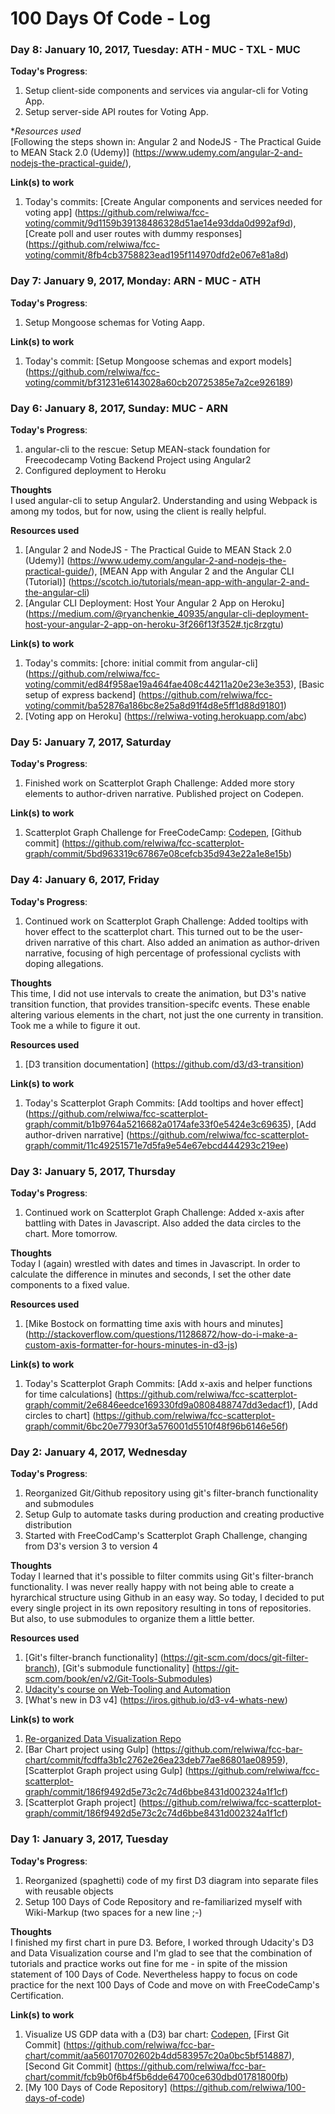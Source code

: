 # 100 Days Of Code - Log

### Day 8: January 10, 2017, Tuesday: ATH - MUC - TXL - MUC  

**Today's Progress**:  
1. Setup client-side components and services via angular-cli for Voting App.  
2. Setup server-side API routes for Voting App.  

**Resources used*  
[Following the steps shown in: Angular 2 and NodeJS - The Practical Guide to MEAN Stack 2.0 (Udemy)] (https://www.udemy.com/angular-2-and-nodejs-the-practical-guide/),

**Link(s) to work**  
1. Today's commits: [Create Angular components and services needed for voting app] (https://github.com/relwiwa/fcc-voting/commit/9d1159b39138486328d51ae14e93dda0d992af9d), [Create poll and user routes with dummy responses] (https://github.com/relwiwa/fcc-voting/commit/8fb4cb3758823ead195f114970dfd2e067e81a8d)  


### Day 7: January 9, 2017, Monday: ARN - MUC - ATH  

**Today's Progress**:  
1. Setup Mongoose schemas for Voting Aapp.  

**Link(s) to work**  
1. Today's commit: [Setup Mongoose schemas and export models] (https://github.com/relwiwa/fcc-voting/commit/bf31231e6143028a60cb20725385e7a2ce926189)  


### Day 6: January 8, 2017, Sunday: MUC - ARN

**Today's Progress**:  
1. angular-cli to the rescue: Setup MEAN-stack foundation for Freecodecamp Voting Backend Project using Angular2  
2. Configured deployment to Heroku  

**Thoughts**   
I used angular-cli to setup Angular2. Understanding and using Webpack is among my todos, but for now, using the client is really helpful.  

**Resources used**  
1. [Angular 2 and NodeJS - The Practical Guide to MEAN Stack 2.0 (Udemy)] (https://www.udemy.com/angular-2-and-nodejs-the-practical-guide/), [MEAN App with Angular 2 and the Angular CLI (Tutorial)] (https://scotch.io/tutorials/mean-app-with-angular-2-and-the-angular-cli)  
2. [Angular CLI Deployment: Host Your Angular 2 App on Heroku] (https://medium.com/@ryanchenkie_40935/angular-cli-deployment-host-your-angular-2-app-on-heroku-3f266f13f352#.tjc8rzgtu)

**Link(s) to work**  
1. Today's commits: [chore: initial commit from angular-cli] (https://github.com/relwiwa/fcc-voting/commit/ed84f958ae19a464fae408c44211a20e23e3e353), [Basic setup of express backend] (https://github.com/relwiwa/fcc-voting/commit/ba52876a186bc8e25a8d91f4d8e5ff1d88d91801)  
2. [Voting app on Heroku] (https://relwiwa-voting.herokuapp.com/abc)  

### Day 5: January 7, 2017, Saturday

**Today's Progress**:  
1. Finished work on Scatterplot Graph Challenge: Added more story elements to author-driven narrative. Published project on Codepen. 

**Link(s) to work**  
1. Scatterplot Graph Challenge for FreeCodeCamp: [Codepen](http://codepen.io/relwiwa/pen/ZLGKBX), [Github commit] (https://github.com/relwiwa/fcc-scatterplot-graph/commit/5bd963319c67867e08cefcb35d943e22a1e8e15b)  

### Day 4: January 6, 2017, Friday

**Today's Progress**:  
1. Continued work on Scatterplot Graph Challenge: Added tooltips with hover effect to the scatterplot chart. This turned out to be the user-driven narrative of this chart. Also added an animation as author-driven narrative, focusing of high percentage of professional cyclists with doping allegations. 

**Thoughts**   
This time, I did not use intervals to create the animation, but D3's native transition function, that provides transition-specifc events. These enable altering various elements in the chart, not just the one currenty in transition. Took me a while to figure it out.  

**Resources used**  
1. [D3 transition documentation] (https://github.com/d3/d3-transition)  

**Link(s) to work**  
1. Today's Scatterplot Graph Commits: [Add tooltips and hover effect] (https://github.com/relwiwa/fcc-scatterplot-graph/commit/b1b9764a5216682a0174afe33f0e5424e3c69635), [Add author-driven narrative] (https://github.com/relwiwa/fcc-scatterplot-graph/commit/11c49251571e7d5fa9e54e67ebcd444293c219ee)  


### Day 3: January 5, 2017, Thursday

**Today's Progress**:  
1. Continued work on Scatterplot Graph Challenge: Added x-axis after battling with Dates in Javascript. Also added the data circles to the chart. More tomorrow.  

**Thoughts**   
Today I (again) wrestled with dates and times in Javascript. In order to calculate the difference in minutes and seconds, I set the other date components to a fixed value.  

**Resources used**  
1. [Mike Bostock on formatting time axis with hours and minutes] (http://stackoverflow.com/questions/11286872/how-do-i-make-a-custom-axis-formatter-for-hours-minutes-in-d3-js)  

**Link(s) to work**  
1. Today's Scatterplot Graph Commits: [Add x-axis and helper functions for time calculations] (https://github.com/relwiwa/fcc-scatterplot-graph/commit/2e6846eedce169330fd9a0808488747dd3edacf1), [Add circles to chart] (https://github.com/relwiwa/fcc-scatterplot-graph/commit/6bc20e77930f3a576001d5510f48f96b6146e56f)  


### Day 2: January 4, 2017, Wednesday

**Today's Progress**:  
1. Reorganized Git/Github repository using git's filter-branch functionality and submodules  
2. Setup Gulp to automate tasks during production and creating productive distribution  
3. Started with FreeCodCamp's Scatterplot Graph Challenge, changing from D3's version 3 to version 4  

**Thoughts**   
Today I learned that it's possible to filter commits using Git's filter-branch functionality. I was never really happy with not being able to create a hyrarchical structure using Github in an easy way. So today, I decided to put every single project in its own repository resulting in tons of repositories. But also, to use submodules to organize them a little better.  

**Resources used**  
1. [Git's filter-branch functionality] (https://git-scm.com/docs/git-filter-branch), [Git's submodule functionality] (https://git-scm.com/book/en/v2/Git-Tools-Submodules)  
2. [Udacity's course on Web-Tooling and Automation](https://de.udacity.com/course/web-tooling-automation--ud892)  
3. [What's new in D3 v4] (https://iros.github.io/d3-v4-whats-new)  

**Link(s) to work**  
1. [Re-organized Data Visualization Repo](https://github.com/relwiwa/fcc-data-viz)  
2. [Bar Chart project using Gulp] (https://github.com/relwiwa/fcc-bar-chart/commit/fcdffa3b1c2762e26ea23deb77ae86801ae08959), [Scatterplot Graph project using Gulp] (https://github.com/relwiwa/fcc-scatterplot-graph/commit/186f9492d5e73c2c74d6bbe8431d002324a1f1cf)  
3. [Scatterplot Graph project] (https://github.com/relwiwa/fcc-scatterplot-graph/commit/186f9492d5e73c2c74d6bbe8431d002324a1f1cf)  

### Day 1: January 3, 2017, Tuesday

**Today's Progress**:  
1. Reorganized (spaghetti) code of my first D3 diagram into separate files with reusable objects  
2. Setup 100 Days of Code Repository and re-familiarized myself with Wiki-Markup (two spaces for a new line ;-)

**Thoughts**  
I finished my first chart in pure D3. Before, I worked through Udacity's D3 and Data Visualization course and I'm glad to see that the combination of tutorials and practice works out fine for me - in spite of the mission statement of 100 Days of Code. Nevertheless happy to focus on code practice for the next 100 Days of Code and move on with FreeCodeCamp's Certification.

**Link(s) to work**  
1. Visualize US GDP data with a (D3) bar chart: [Codepen](http://codepen.io/relwiwa/full/zoVjxJ), [First Git Commit]  (https://github.com/relwiwa/fcc-bar-chart/commit/aa560170702602b4dd583957c20a0bc5bf514887), [Second Git Commit] (https://github.com/relwiwa/fcc-bar-chart/commit/fcb9b0f6b4f5b6dde64700ce630dbd01781800fb)  
2. [My 100 Days of Code Repository] (https://github.com/relwiwa/100-days-of-code)